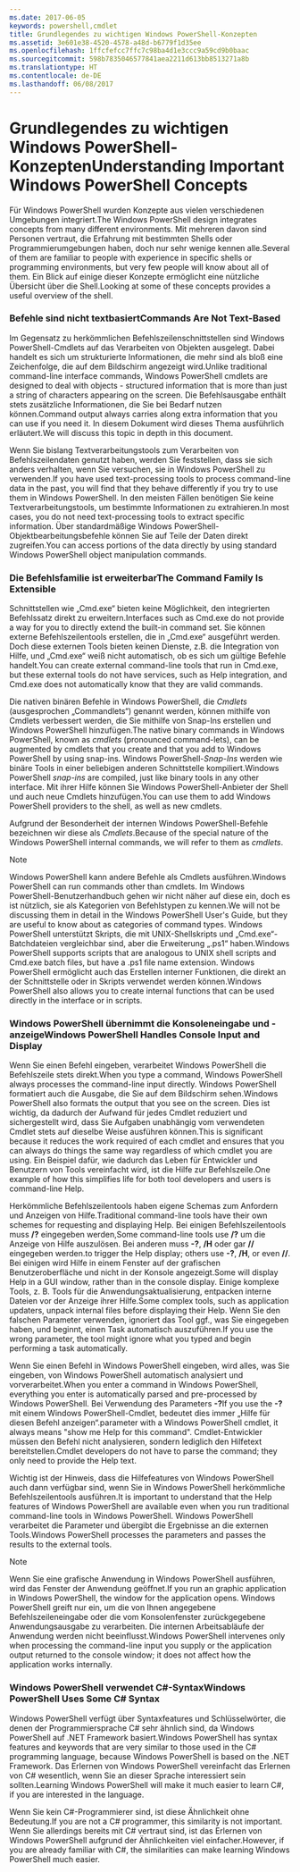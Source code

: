 ```yaml
---
ms.date: 2017-06-05
keywords: powershell,cmdlet
title: Grundlegendes zu wichtigen Windows PowerShell-Konzepten
ms.assetid: 3e601e38-4520-4578-a48d-b6779f1d35ee
ms.openlocfilehash: 1ffcfefcc7ffc7c98ba4d1e3ccc9a59cd9b0baac
ms.sourcegitcommit: 598b7835046577841aea2211d613bb8513271a8b
ms.translationtype: HT
ms.contentlocale: de-DE
ms.lasthandoff: 06/08/2017
---
```

# <a name="understanding-important-windows-powershell-concepts"></a><span data-ttu-id="db06e-103">Grundlegendes zu wichtigen Windows PowerShell-Konzepten</span><span class="sxs-lookup"><span data-stu-id="db06e-103">Understanding Important Windows PowerShell Concepts</span></span>
<span data-ttu-id="db06e-104">Für Windows PowerShell wurden Konzepte aus vielen verschiedenen Umgebungen integriert.</span><span class="sxs-lookup"><span data-stu-id="db06e-104">The Windows PowerShell design integrates concepts from many different environments.</span></span> <span data-ttu-id="db06e-105">Mit mehreren davon sind Personen vertraut, die Erfahrung mit bestimmten Shells oder Programmierumgebungen haben, doch nur sehr wenige kennen alle.</span><span class="sxs-lookup"><span data-stu-id="db06e-105">Several of them are familiar to people with experience in specific shells or programming environments, but very few people will know about all of them.</span></span> <span data-ttu-id="db06e-106">Ein Blick auf einige dieser Konzepte ermöglicht eine nützliche Übersicht über die Shell.</span><span class="sxs-lookup"><span data-stu-id="db06e-106">Looking at some of these concepts provides a useful overview of the shell.</span></span>

### <a name="commands-are-not-text-based"></a><span data-ttu-id="db06e-107">Befehle sind nicht textbasiert</span><span class="sxs-lookup"><span data-stu-id="db06e-107">Commands Are Not Text-Based</span></span>
<span data-ttu-id="db06e-108">Im Gegensatz zu herkömmlichen Befehlszeilenschnittstellen sind Windows PowerShell-Cmdlets auf das Verarbeiten von Objekten ausgelegt. Dabei handelt es sich um strukturierte Informationen, die mehr sind als bloß eine Zeichenfolge, die auf dem Bildschirm angezeigt wird.</span><span class="sxs-lookup"><span data-stu-id="db06e-108">Unlike traditional command-line interface commands, Windows PowerShell cmdlets are designed to deal with objects - structured information that is more than just a string of characters appearing on the screen.</span></span> <span data-ttu-id="db06e-109">Die Befehlsausgabe enthält stets zusätzliche Informationen, die Sie bei Bedarf nutzen können.</span><span class="sxs-lookup"><span data-stu-id="db06e-109">Command output always carries along extra information that you can use if you need it.</span></span> <span data-ttu-id="db06e-110">In diesem Dokument wird dieses Thema ausführlich erläutert.</span><span class="sxs-lookup"><span data-stu-id="db06e-110">We will discuss this topic in depth in this document.</span></span>

<span data-ttu-id="db06e-111">Wenn Sie bislang Textverarbeitungstools zum Verarbeiten von Befehlszeilendaten genutzt haben, werden Sie feststellen, dass sie sich anders verhalten, wenn Sie versuchen, sie in Windows PowerShell zu verwenden.</span><span class="sxs-lookup"><span data-stu-id="db06e-111">If you have used text-processing tools to process command-line data in the past, you will find that they behave differently if you try to use them in Windows PowerShell.</span></span> <span data-ttu-id="db06e-112">In den meisten Fällen benötigen Sie keine Textverarbeitungstools, um bestimmte Informationen zu extrahieren.</span><span class="sxs-lookup"><span data-stu-id="db06e-112">In most cases, you do not need text-processing tools to extract specific information.</span></span> <span data-ttu-id="db06e-113">Über standardmäßige Windows PowerShell-Objektbearbeitungsbefehle können Sie auf Teile der Daten direkt zugreifen.</span><span class="sxs-lookup"><span data-stu-id="db06e-113">You can access portions of the data directly by using standard Windows PowerShell object manipulation commands.</span></span>

### <a name="the-command-family-is-extensible"></a><span data-ttu-id="db06e-114">Die Befehlsfamilie ist erweiterbar</span><span class="sxs-lookup"><span data-stu-id="db06e-114">The Command Family Is Extensible</span></span>
<span data-ttu-id="db06e-115">Schnittstellen wie „Cmd.exe“ bieten keine Möglichkeit, den integrierten Befehlssatz direkt zu erweitern.</span><span class="sxs-lookup"><span data-stu-id="db06e-115">Interfaces such as Cmd.exe do not provide a way for you to directly extend the built-in command set.</span></span> <span data-ttu-id="db06e-116">Sie können externe Befehlszeilentools erstellen, die in „Cmd.exe“ ausgeführt werden. Doch diese externen Tools bieten keinen Dienste, z.B. die Integration von Hilfe, und „Cmd.exe“ weiß nicht automatisch, ob es sich um gültige Befehle handelt.</span><span class="sxs-lookup"><span data-stu-id="db06e-116">You can create external command-line tools that run in Cmd.exe, but these external tools do not have services, such as Help integration, and Cmd.exe does not automatically know that they are valid commands.</span></span>

<span data-ttu-id="db06e-117">Die nativen binären Befehle in Windows PowerShell, die *Cmdlets* (ausgesprochen „Commandlets“) genannt werden, können mithilfe von Cmdlets verbessert werden, die Sie mithilfe von Snap-Ins erstellen und Windows PowerShell hinzufügen.</span><span class="sxs-lookup"><span data-stu-id="db06e-117">The native binary commands in Windows PowerShell, known as *cmdlets* (pronounced command-lets), can be augmented by cmdlets that you create and that you add to Windows PowerShell by using snap-ins.</span></span> <span data-ttu-id="db06e-118">Windows PowerShell-*Snap-Ins* werden wie binäre Tools in einer beliebigen anderen Schnittstelle kompiliert.</span><span class="sxs-lookup"><span data-stu-id="db06e-118">Windows PowerShell *snap-ins* are compiled, just like binary tools in any other interface.</span></span> <span data-ttu-id="db06e-119">Mit ihrer Hilfe können Sie Windows PowerShell-Anbieter der Shell und auch neue Cmdlets hinzufügen.</span><span class="sxs-lookup"><span data-stu-id="db06e-119">You can use them to add Windows PowerShell providers to the shell, as well as new cmdlets.</span></span>

<span data-ttu-id="db06e-120">Aufgrund der Besonderheit der internen Windows PowerShell-Befehle bezeichnen wir diese als *Cmdlets*.</span><span class="sxs-lookup"><span data-stu-id="db06e-120">Because of the special nature of the Windows PowerShell internal commands, we will refer to them as *cmdlets*.</span></span>

> [!NOTE]
> <span data-ttu-id="db06e-121">Windows PowerShell kann andere Befehle als Cmdlets ausführen.</span><span class="sxs-lookup"><span data-stu-id="db06e-121">Windows PowerShell can run commands other than cmdlets.</span></span> <span data-ttu-id="db06e-122">Im Windows PowerShell-Benutzerhandbuch gehen wir nicht näher auf diese ein, doch es ist nützlich, sie als Kategorien von Befehlstypen zu kennen.</span><span class="sxs-lookup"><span data-stu-id="db06e-122">We will not be discussing them in detail in the Windows PowerShell User's Guide, but they are useful to know about as categories of command types.</span></span> <span data-ttu-id="db06e-123">Windows PowerShell unterstützt Skripts, die mit UNIX-Shellskripts und „Cmd.exe“-Batchdateien vergleichbar sind, aber die Erweiterung „.ps1“ haben.</span><span class="sxs-lookup"><span data-stu-id="db06e-123">Windows PowerShell supports scripts that are analogous to UNIX shell scripts and Cmd.exe batch files, but have a .ps1 file name extension.</span></span> <span data-ttu-id="db06e-124">Windows PowerShell ermöglicht auch das Erstellen interner Funktionen, die direkt an der Schnittstelle oder in Skripts verwendet werden können.</span><span class="sxs-lookup"><span data-stu-id="db06e-124">Windows PowerShell also allows you to create internal functions that can be used directly in the interface or in scripts.</span></span>

### <a name="windows-powershell-handles-console-input-and-display"></a><span data-ttu-id="db06e-125">Windows PowerShell übernimmt die Konsoleneingabe und -anzeige</span><span class="sxs-lookup"><span data-stu-id="db06e-125">Windows PowerShell Handles Console Input and Display</span></span>
<span data-ttu-id="db06e-126">Wenn Sie einen Befehl eingeben, verarbeitet Windows PowerShell die Befehlszeile stets direkt.</span><span class="sxs-lookup"><span data-stu-id="db06e-126">When you type a command, Windows PowerShell always processes the command-line input directly.</span></span> <span data-ttu-id="db06e-127">Windows PowerShell formatiert auch die Ausgabe, die Sie auf dem Bildschirm sehen.</span><span class="sxs-lookup"><span data-stu-id="db06e-127">Windows PowerShell also formats the output that you see on the screen.</span></span> <span data-ttu-id="db06e-128">Dies ist wichtig, da dadurch der Aufwand für jedes Cmdlet reduziert und sichergestellt wird, dass Sie Aufgaben unabhängig vom verwendeten Cmdlet stets auf dieselbe Weise ausführen können.</span><span class="sxs-lookup"><span data-stu-id="db06e-128">This is significant because it reduces the work required of each cmdlet and ensures that you can always do things the same way regardless of which cmdlet you are using.</span></span> <span data-ttu-id="db06e-129">Ein Beispiel dafür, wie dadurch das Leben für Entwickler und Benutzern von Tools vereinfacht wird, ist die Hilfe zur Befehlszeile.</span><span class="sxs-lookup"><span data-stu-id="db06e-129">One example of how this simplifies life for both tool developers and users is command-line Help.</span></span>

<span data-ttu-id="db06e-130">Herkömmliche Befehlszeilentools haben eigene Schemas zum Anfordern und Anzeigen von Hilfe.</span><span class="sxs-lookup"><span data-stu-id="db06e-130">Traditional command-line tools have their own schemes for requesting and displaying Help.</span></span> <span data-ttu-id="db06e-131">Bei einigen Befehlszeilentools muss **/?** eingegeben werden,</span><span class="sxs-lookup"><span data-stu-id="db06e-131">Some command-line tools use **/?**</span></span> <span data-ttu-id="db06e-132">um die Anzeige von Hilfe auszulösen. Bei anderen muss **-?**, **/H** oder gar **//** eingegeben werden.</span><span class="sxs-lookup"><span data-stu-id="db06e-132">to trigger the Help display; others use **-?**, **/H**, or even **//**.</span></span> <span data-ttu-id="db06e-133">Bei einigen wird Hilfe in einem Fenster auf der grafischen Benutzeroberfläche und nicht in der Konsole angezeigt.</span><span class="sxs-lookup"><span data-stu-id="db06e-133">Some will display Help in a GUI window, rather than in the console display.</span></span> <span data-ttu-id="db06e-134">Einige komplexe Tools, z. B. Tools für die Anwendungsaktualisierung, entpacken interne Dateien vor der Anzeige ihrer Hilfe.</span><span class="sxs-lookup"><span data-stu-id="db06e-134">Some complex tools, such as application updaters, unpack internal files before displaying their Help.</span></span> <span data-ttu-id="db06e-135">Wenn Sie den falschen Parameter verwenden, ignoriert das Tool ggf., was Sie eingegeben haben, und beginnt, einen Task automatisch auszuführen.</span><span class="sxs-lookup"><span data-stu-id="db06e-135">If you use the wrong parameter, the tool might ignore what you typed and begin performing a task automatically.</span></span>

<span data-ttu-id="db06e-136">Wenn Sie einen Befehl in Windows PowerShell eingeben, wird alles, was Sie eingeben, von Windows PowerShell automatisch analysiert und vorverarbeitet.</span><span class="sxs-lookup"><span data-stu-id="db06e-136">When you enter a command in Windows PowerShell, everything you enter is automatically parsed and pre-processed by Windows PowerShell.</span></span> <span data-ttu-id="db06e-137">Bei Verwendung des Parameters **-?**</span><span class="sxs-lookup"><span data-stu-id="db06e-137">If you use the **-?**</span></span> <span data-ttu-id="db06e-138">mit einem Windows PowerShell-Cmdlet, bedeutet dies immer „Hilfe für diesen Befehl anzeigen“.</span><span class="sxs-lookup"><span data-stu-id="db06e-138">parameter with a Windows PowerShell cmdlet, it always means "show me Help for this command".</span></span> <span data-ttu-id="db06e-139">Cmdlet-Entwickler müssen den Befehl nicht analysieren, sondern lediglich den Hilfetext bereitstellen.</span><span class="sxs-lookup"><span data-stu-id="db06e-139">Cmdlet developers do not have to parse the command; they only need to provide the Help text.</span></span>

<span data-ttu-id="db06e-140">Wichtig ist der Hinweis, dass die Hilfefeatures von Windows PowerShell auch dann verfügbar sind, wenn Sie in Windows PowerShell herkömmliche Befehlszeilentools ausführen.</span><span class="sxs-lookup"><span data-stu-id="db06e-140">It is important to understand that the Help features of Windows PowerShell are available even when you run traditional command-line tools in Windows PowerShell.</span></span> <span data-ttu-id="db06e-141">Windows PowerShell verarbeitet die Parameter und übergibt die Ergebnisse an die externen Tools.</span><span class="sxs-lookup"><span data-stu-id="db06e-141">Windows PowerShell processes the parameters and passes the results to the external tools.</span></span>

> [!NOTE]
> <span data-ttu-id="db06e-142">Wenn Sie eine grafische Anwendung in Windows PowerShell ausführen, wird das Fenster der Anwendung geöffnet.</span><span class="sxs-lookup"><span data-stu-id="db06e-142">If you run an graphic application in Windows PowerShell, the window for the application opens.</span></span> <span data-ttu-id="db06e-143">Windows PowerShell greift nur ein, um die von Ihnen angegebene Befehlszeileneingabe oder die vom Konsolenfenster zurückgegebene Anwendungsausgabe zu verarbeiten. Die internen Arbeitsabläufe der Anwendung werden nicht beeinflusst.</span><span class="sxs-lookup"><span data-stu-id="db06e-143">Windows PowerShell intervenes only when processing the command-line input you supply or the application output returned to the console window; it does not affect how the application works internally.</span></span>

### <a name="windows-powershell-uses-some-c-syntax"></a><span data-ttu-id="db06e-144">Windows PowerShell verwendet C#-Syntax</span><span class="sxs-lookup"><span data-stu-id="db06e-144">Windows PowerShell Uses Some C# Syntax</span></span>
<span data-ttu-id="db06e-145">Windows PowerShell verfügt über Syntaxfeatures und Schlüsselwörter, die denen der Programmiersprache C# sehr ähnlich sind, da Windows PowerShell auf .NET Framework basiert.</span><span class="sxs-lookup"><span data-stu-id="db06e-145">Windows PowerShell has syntax features and keywords that are very similar to those used in the C# programming language, because Windows PowerShell is based on the .NET Framework.</span></span> <span data-ttu-id="db06e-146">Das Erlernen von Windows PowerShell vereinfacht das Erlernen von C# wesentlich, wenn Sie an dieser Sprache interessiert sein sollten.</span><span class="sxs-lookup"><span data-stu-id="db06e-146">Learning Windows PowerShell will make it much easier to learn C#, if you are interested in the language.</span></span>

<span data-ttu-id="db06e-147">Wenn Sie kein C#-Programmierer sind, ist diese Ähnlichkeit ohne Bedeutung.</span><span class="sxs-lookup"><span data-stu-id="db06e-147">If you are not a C# programmer, this similarity is not important.</span></span> <span data-ttu-id="db06e-148">Wenn Sie allerdings bereits mit C# vertraut sind, ist das Erlernen von Windows PowerShell aufgrund der Ähnlichkeiten viel einfacher.</span><span class="sxs-lookup"><span data-stu-id="db06e-148">However, if you are already familiar with C#, the similarities can make learning Windows PowerShell much easier.</span></span>

